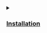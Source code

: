 <details><summary><h3><a href="https://github.com/AV-ghub/PostgreSQL-Cloud-Solutions/blob/main/Linux/CentOS/Intro/Installation/001%20Installation.md">Installation</a></h3></summary>

  

</details>
